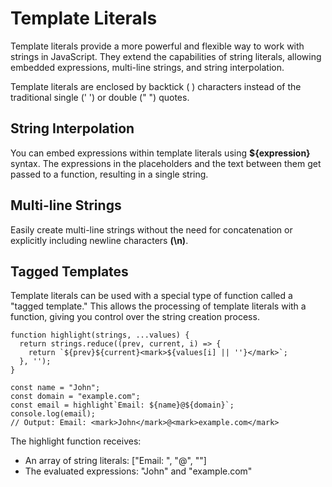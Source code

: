 # Template Literals

Template literals provide a more powerful and flexible way to work with strings in JavaScript. They extend the capabilities of string literals, allowing embedded expressions, multi-line strings, and string interpolation.

Template literals are enclosed by backtick ( ) characters instead of the traditional single (' ') or double (" ") quotes.

## String Interpolation

You can embed expressions within template literals using **${expression}** syntax. The expressions in the placeholders and the text between them get passed to a function, resulting in a single string.

## Multi-line Strings

Easily create multi-line strings without the need for concatenation or explicitly including newline characters **(\n)**.

## Tagged Templates

Template literals can be used with a special type of function called a "tagged template." This allows the processing of template literals with a function, giving you control over the string creation process.

```
function highlight(strings, ...values) {
  return strings.reduce((prev, current, i) => {
    return `${prev}${current}<mark>${values[i] || ''}</mark>`;
  }, '');
}

const name = "John";
const domain = "example.com";
const email = highlight`Email: ${name}@${domain}`;
console.log(email);
// Output: Email: <mark>John</mark>@<mark>example.com</mark>
```

The highlight function receives:

* An array of string literals: ["Email: ", "@", ""]
* The evaluated expressions: "John" and "example.com"